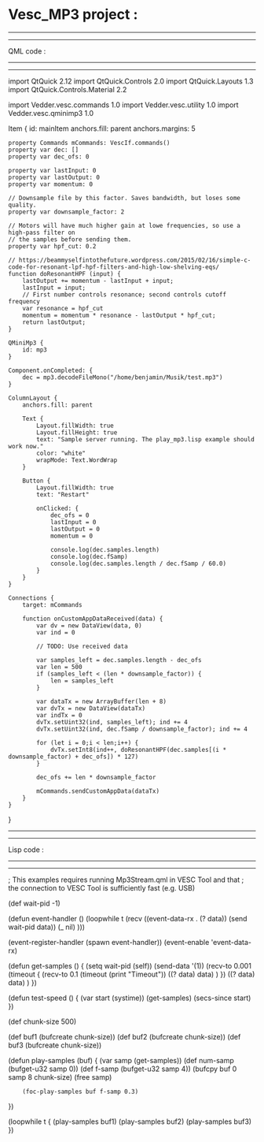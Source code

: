# Vesc_MP3 project :
______________________________________________________________________________________
______________________________________________________________________________________
QML code : 
______________________________________________________________________________________
______________________________________________________________________________________



import QtQuick 2.12
import QtQuick.Controls 2.0
import QtQuick.Layouts 1.3
import QtQuick.Controls.Material 2.2

import Vedder.vesc.commands 1.0
import Vedder.vesc.utility 1.0
import Vedder.vesc.qminimp3 1.0

Item {
    id: mainItem
    anchors.fill: parent
    anchors.margins: 5
    
    property Commands mCommands: VescIf.commands()
    property var dec: []
    property var dec_ofs: 0
    
    property var lastInput: 0
    property var lastOutput: 0
    property var momentum: 0
    
    // Downsample file by this factor. Saves bandwidth, but loses some quality.
    property var downsample_factor: 2
    
    // Motors will have much higher gain at lowe frequencies, so use a high-pass filter on
    // the samples before sending them.
    property var hpf_cut: 0.2
    
    // https://beammyselfintothefuture.wordpress.com/2015/02/16/simple-c-code-for-resonant-lpf-hpf-filters-and-high-low-shelving-eqs/
    function doResonantHPF (input) {
        lastOutput += momentum - lastInput + input;
        lastInput = input;
        // First number controls resonance; second controls cutoff frequency
        var resonance = hpf_cut
        momentum = momentum * resonance - lastOutput * hpf_cut;
        return lastOutput;
    }
    
    QMiniMp3 {
        id: mp3
    }
    
    Component.onCompleted: {
        dec = mp3.decodeFileMono("/home/benjamin/Musik/test.mp3")
    }
    
    ColumnLayout {
        anchors.fill: parent
           
        Text {
            Layout.fillWidth: true
            Layout.fillHeight: true
            text: "Sample server running. The play_mp3.lisp example should work now."
            color: "white"
            wrapMode: Text.WordWrap
        }
        
        Button {
            Layout.fillWidth: true
            text: "Restart"
            
            onClicked: {
                dec_ofs = 0
                lastInput = 0
                lastOutput = 0
                momentum = 0
                
                console.log(dec.samples.length)
                console.log(dec.fSamp)
                console.log(dec.samples.length / dec.fSamp / 60.0)
            }
        }
    }
    
    Connections {
        target: mCommands
        
        function onCustomAppDataReceived(data) {
            var dv = new DataView(data, 0)
            var ind = 0
            
            // TODO: Use received data
            
            var samples_left = dec.samples.length - dec_ofs
            var len = 500
            if (samples_left < (len * downsample_factor)) {
                len = samples_left
            }
            
            var dataTx = new ArrayBuffer(len + 8)
            var dvTx = new DataView(dataTx)
            var indTx = 0
            dvTx.setUint32(ind, samples_left); ind += 4
            dvTx.setUint32(ind, dec.fSamp / downsample_factor); ind += 4
            
            for (let i = 0;i < len;i++) {
                dvTx.setInt8(ind++, doResonantHPF(dec.samples[(i * downsample_factor) + dec_ofs]) * 127)
            }
            
            dec_ofs += len * downsample_factor
            
            mCommands.sendCustomAppData(dataTx)
        }
    }
}




______________________________________________________________________________________
______________________________________________________________________________________
Lisp code : 
______________________________________________________________________________________
______________________________________________________________________________________


; This examples requires running Mp3Stream.qml in VESC Tool and that
; the connection to VESC Tool is sufficiently fast (e.g. USB)

(def wait-pid -1)

(defun event-handler ()
    (loopwhile t
        (recv
            ((event-data-rx . (? data)) (send wait-pid data))
            (_ nil)
)))

(event-register-handler (spawn event-handler))
(event-enable 'event-data-rx)

(defun get-samples () {
        (setq wait-pid (self))
        (send-data '(1))
        (recv-to 0.001
            (timeout {
                    (recv-to 0.1
                        (timeout (print "Timeout"))
                        ((? data) data)
                    )
            })
            ((? data) data)
        )
})

(defun test-speed () {
        (var start (systime))
        (get-samples)
        (secs-since start)
})

(def chunk-size 500)

(def buf1 (bufcreate chunk-size))
(def buf2 (bufcreate chunk-size))
(def buf3 (bufcreate chunk-size))

(defun play-samples (buf) {
        (var samp (get-samples))
        (def num-samp (bufget-u32 samp 0))
        (def f-samp (bufget-u32 samp 4))
        (bufcpy buf 0 samp 8 chunk-size)
        (free samp)
        
        (foc-play-samples buf f-samp 0.3)
})

(loopwhile t {
        (play-samples buf1)
        (play-samples buf2)
        (play-samples buf3)
})
